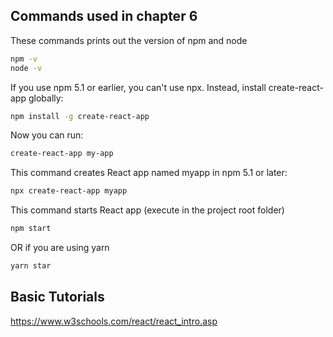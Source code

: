 ## Commands used in chapter 6

These commands prints out the version of npm and node

```bash
npm -v
node -v
```

If you use npm 5.1 or earlier, you can't use npx. Instead, install create-react-app globally:

```bash
npm install -g create-react-app
```
Now you can run:

```bash 
create-react-app my-app
```

This command creates React app named myapp  in npm 5.1 or later:

```bash
npx create-react-app myapp
```

This command starts React app (execute in the project root folder)

```bash
npm start
```

OR if you are using yarn

```bash
yarn star
```

## Basic Tutorials

https://www.w3schools.com/react/react_intro.asp
